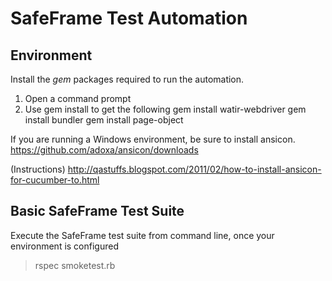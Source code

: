 SafeFrame Test Automation
=====================================

Environment
-------------------

Install the *gem* packages required to run the automation.

1.  Open a command prompt
2.  Use gem install to get the following
        gem install watir-webdriver
		gem install bundler
		gem install page-object

If you are running a Windows environment, be sure to install ansicon.
https://github.com/adoxa/ansicon/downloads

(Instructions)
http://qastuffs.blogspot.com/2011/02/how-to-install-ansicon-for-cucumber-to.html
		
		
Basic SafeFrame Test Suite
--------------------------
Execute the SafeFrame test suite from command line, once your environment is configured

> rspec smoketest.rb



